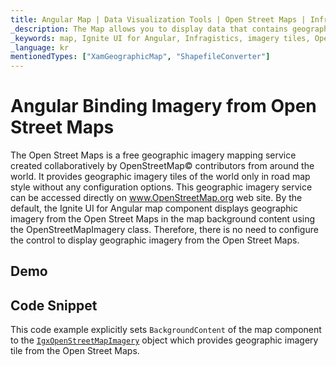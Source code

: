 ```yaml
---
title: Angular Map | Data Visualization Tools | Open Street Maps | Infragistics
_description: The Map allows you to display data that contains geographic locations from view models or geo-spatial data loaded from shape files on geographic imagery maps.View the demo, dependencies, usage and toolbar for more information.
_keywords: map, Ignite UI for Angular, Infragistics, imagery tiles, OpenStreetMap
_language: kr
mentionedTypes: ["XamGeographicMap", "ShapefileConverter"]
---
```


# Angular Binding Imagery from Open Street Maps

The Open Street Maps is a free geographic imagery mapping service created collaboratively by OpenStreetMap© contributors from around the world. It provides geographic imagery tiles of the world only in road map style without any configuration options. This geographic imagery service can be accessed directly on <a href="http://www.openstreetmap.org" target="_blank">www.OpenStreetMap.org</a> web site.
By the default, the Ignite UI for Angular map component displays geographic imagery from the Open Street Maps in the map background content using the OpenStreetMapImagery class. Therefore, there is no need to configure the control to display geographic imagery from the Open Street Maps.

## Demo

<code-view style="height: 400px" alt="Angular geo map display osm imagery"
           data-demos-base-url="{environment:dvDemosBaseUrl}"
                    iframe-src="{environment:dvDemosBaseUrl}/maps/geo-map/display-osm-imagery"
                                                 github-src="maps/geo-map/display-osm-imagery">
</code-view>


<div class="divider--half"></div>

## Code Snippet

This code example explicitly sets `BackgroundContent` of the map component to the [`IgxOpenStreetMapImagery`]({environment:dvApiBaseUrl}/products/ignite-ui-angular/api/docs/typescript/latest/classes/igniteui_angular_maps.igxopenstreetmapimagery.html) object which provides geographic imagery tile from the Open Street Maps.
